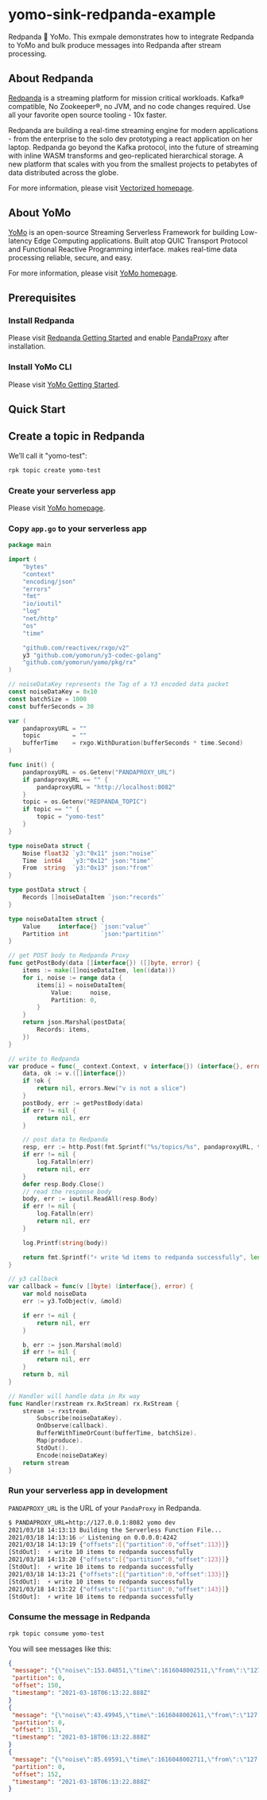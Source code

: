 # yomo-sink-redpanda-example

Redpanda 🙌 YoMo. This exmpale demonstrates how to integrate Redpanda to YoMo and bulk produce messages into Redpanda after stream processing.

## About Redpanda

[Redpanda](https://github.com/vectorizedio/redpanda) is a streaming platform for mission critical workloads. Kafka® compatible, No Zookeeper®, no JVM, and no code changes required. Use all your favorite open source tooling - 10x faster.

Redpanda are building a real-time streaming engine for modern applications - from the enterprise to the solo dev prototyping a react application on her laptop. Redpanda go beyond the Kafka protocol, into the future of streaming with inline WASM transforms and geo-replicated hierarchical storage. A new platform that scales with you from the smallest projects to petabytes of data distributed across the globe.

For more information, please visit [Vectorized homepage](https://vectorized.io/).

## About YoMo

[YoMo](https://github.com/yomorun/yomo) is an open-source Streaming Serverless Framework for building Low-latency Edge Computing applications. Built atop QUIC Transport Protocol and Functional Reactive Programming interface. makes real-time data processing reliable, secure, and easy.

For more information, please visit [YoMo homepage](https://yomo.run/).

## Prerequisites

### Install Redpanda

Please visit [Redpanda Getting Started](https://vectorized.io/docs/quick-start-linux) and enable [PandaProxy](https://github.com/vectorizedio/redpanda/pull/682) after installation.

### Install YoMo CLI

Please visit [YoMo Getting Started](https://github.com/yomorun/yomo#1-install-cli).

## Quick Start

## Create a topic in Redpanda

We’ll call it "yomo-test":

```bash
rpk topic create yomo-test
```

### Create your serverless app

Please visit [YoMo homepage](https://github.com/yomorun/yomo#2-create-your-serverless-app).

### Copy `app.go` to your serverless app

```go
package main

import (
	"bytes"
	"context"
	"encoding/json"
	"errors"
	"fmt"
	"io/ioutil"
	"log"
	"net/http"
	"os"
	"time"

	"github.com/reactivex/rxgo/v2"
	y3 "github.com/yomorun/y3-codec-golang"
	"github.com/yomorun/yomo/pkg/rx"
)

// noiseDataKey represents the Tag of a Y3 encoded data packet
const noiseDataKey = 0x10
const batchSize = 1000
const bufferSeconds = 30

var (
	pandaproxyURL = ""
	topic         = ""
	bufferTime    = rxgo.WithDuration(bufferSeconds * time.Second)
)

func init() {
	pandaproxyURL = os.Getenv("PANDAPROXY_URL")
	if pandaproxyURL == "" {
		pandaproxyURL = "http://localhost:8082"
	}
	topic = os.Getenv("REDPANDA_TOPIC")
	if topic == "" {
		topic = "yomo-test"
	}
}

type noiseData struct {
	Noise float32 `y3:"0x11" json:"noise"`
	Time  int64   `y3:"0x12" json:"time"`
	From  string  `y3:"0x13" json:"from"`
}

type postData struct {
	Records []noiseDataItem `json:"records"`
}

type noiseDataItem struct {
	Value     interface{} `json:"value"`
	Partition int         `json:"partition"`
}

// get POST body to Redpanda Proxy
func getPostBody(data []interface{}) ([]byte, error) {
	items := make([]noiseDataItem, len((data)))
	for i, noise := range data {
		items[i] = noiseDataItem{
			Value:     noise,
			Partition: 0,
		}
	}
	return json.Marshal(postData{
		Records: items,
	})
}

// write to Redpanda
var produce = func(_ context.Context, v interface{}) (interface{}, error) {
	data, ok := v.([]interface{})
	if !ok {
		return nil, errors.New("v is not a slice")
	}
	postBody, err := getPostBody(data)
	if err != nil {
		return nil, err
	}

	// post data to Redpanda
	resp, err := http.Post(fmt.Sprintf("%s/topics/%s", pandaproxyURL, topic), "application/vnd.kafka.binary.v2+json", bytes.NewBuffer(postBody))
	if err != nil {
		log.Fatalln(err)
		return nil, err
	}
	defer resp.Body.Close()
	// read the response body
	body, err := ioutil.ReadAll(resp.Body)
	if err != nil {
		log.Fatalln(err)
		return nil, err
	}

	log.Printf(string(body))

	return fmt.Sprintf("⚡️ write %d items to redpanda successfully", len(data)), nil
}

// y3 callback
var callback = func(v []byte) (interface{}, error) {
	var mold noiseData
	err := y3.ToObject(v, &mold)

	if err != nil {
		return nil, err
	}

	b, err := json.Marshal(mold)
	if err != nil {
		return nil, err
	}
	return b, nil
}

// Handler will handle data in Rx way
func Handler(rxstream rx.RxStream) rx.RxStream {
	stream := rxstream.
		Subscribe(noiseDataKey).
		OnObserve(callback).
		BufferWithTimeOrCount(bufferTime, batchSize).
		Map(produce).
		StdOut().
		Encode(noiseDataKey)
	return stream
}
```

### Run your serverless app in development

`PANDAPROXY_URL` is the URL of your `PandaProxy` in Redpanda.

```bash
$ PANDAPROXY_URL=http://127.0.0.1:8082 yomo dev
2021/03/18 14:13:13 Building the Serverless Function File...
2021/03/18 14:13:16 ✅ Listening on 0.0.0.0:4242
2021/03/18 14:13:19 {"offsets":[{"partition":0,"offset":113}]}
[StdOut]:  ⚡️ write 10 items to redpanda successfully
2021/03/18 14:13:20 {"offsets":[{"partition":0,"offset":123}]}
[StdOut]:  ⚡️ write 10 items to redpanda successfully
2021/03/18 14:13:21 {"offsets":[{"partition":0,"offset":133}]}
[StdOut]:  ⚡️ write 10 items to redpanda successfully
2021/03/18 14:13:22 {"offsets":[{"partition":0,"offset":143}]}
[StdOut]:  ⚡️ write 10 items to redpanda successfully
```

### Consume the message in Redpanda

```bash
rpk topic consume yomo-test
```

You will see messages like this:

```json
{
 "message": "{\"noise\":153.04851,\"time\":1616048002511,\"from\":\"127.0.0.1\"}",
 "partition": 0,
 "offset": 150,
 "timestamp": "2021-03-18T06:13:22.888Z"
}
{
 "message": "{\"noise\":43.49945,\"time\":1616048002611,\"from\":\"127.0.0.1\"}",
 "partition": 0,
 "offset": 151,
 "timestamp": "2021-03-18T06:13:22.888Z"
}
{
 "message": "{\"noise\":85.69591,\"time\":1616048002711,\"from\":\"127.0.0.1\"}",
 "partition": 0,
 "offset": 152,
 "timestamp": "2021-03-18T06:13:22.888Z"
}
```
